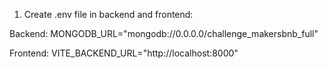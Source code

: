 1. Create .env file in backend and frontend:

Backend:
MONGODB_URL="mongodb://0.0.0.0/challenge_makersbnb_full"

Frontend:
VITE_BACKEND_URL="http://localhost:8000"
